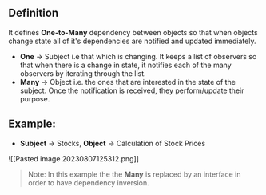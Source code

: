   
## Definition 
It defines **One-to-Many** dependency between objects so that when objects change state all of it's dependencies are notified and updated immediately. 
- **One** -> Subject i.e that which is changing. It keeps a list of observers so that when there is a change in state, it notifies each of the many observers by iterating through the list. 
- **Many** -> Object i.e. the ones that are interested in the state of the subject. Once the notification is received, they perform/update their purpose.
## Example: 
- **Subject** -> Stocks, **Object** -> Calculation of Stock Prices

![[Pasted image 20230807125312.png]]
> Note: In this example the the **Many** is replaced by an interface in order to have dependency inversion. 

